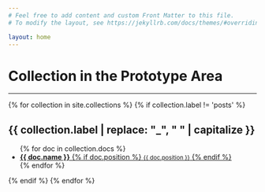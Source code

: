 ```yaml
---
# Feel free to add content and custom Front Matter to this file.
# To modify the layout, see https://jekyllrb.com/docs/themes/#overriding-theme-defaults

layout: home
---
```

<h1>Collection in the Prototype Area</h1>
<hr>
<div class="reading-typography grid columns_3:lg columns_2:md gap_4:md gap_5:lg">
{% for collection in site.collections %}
{% if collection.label != 'posts' %}
<div class="p_4 m-b_4  ">
  <h2 >{{ collection.label | replace: "_", " " | capitalize }}</h2>
  
  <ul class="ul_none grid gap_2 columns_2:md font_1:lg font_0">
  {% for doc in collection.docs %}
    <li class="p_3 bg_black-1 h:bg_primary-5 m_0">
      <a class="not-link" href="{{ doc.url | append: site.github.build_revision | relative_url }}">
        <strong>{{ doc.name }}</strong>
        {% if doc.position %}
          <small class="opacity_7 block"> {{ doc.position }}</small>
        {% endif %}
      </a>
    </li>
  {% endfor %}
  </ul>
</div>
{% endif %}
{% endfor %}
</div>
